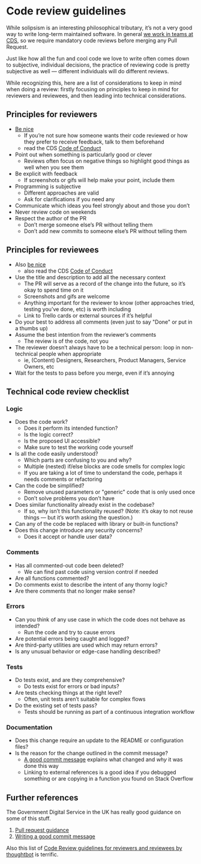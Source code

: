 # Code review guidelines

While solipsism is an interesting philosophical tributary, it’s not a very good way to write long-term maintained software. In general [we work in teams at CDS](https://github.com/cds-snc/cra-claim-tax-benefits/blob/master/docs/DEVELOPMENT-WORKFLOW.md), so we require mandatory code reviews before merging any Pull Request.

Just like how all the fun and cool code we love to write often comes down to subjective, individual decisions, the practice of reviewing code is pretty subjective as well — different individuals will do different reviews.

While recognizing this, here are a list of considerations to keep in mind when doing a review: firstly focusing on principles to keep in mind for reviewers and reviewees, and then leading into technical considerations.

## Principles for reviewers

- [Be nice](https://qz.com/work/625870/after-years-of-intensive-analysis-google-discovers-the-key-to-good-teamwork-is-being-nice/)
  - If you’re not sure how someone wants their code reviewed or how they prefer to receive feedback, talk to them beforehand
  - read the CDS [Code of Conduct](https://github.com/cds-snc/.github/blob/master/CODE_OF_CONDUCT.md)
- Point out when something is particularly good or clever
  - Reviews often focus on negative things so highlight good things as well when you see them
- Be explicit with feedback
  - If screenshots or gifs will help make your point, include them
- Programming is subjective
  - Different approaches are valid
  - Ask for clarifications if you need any
- Communicate which ideas you feel strongly about and those you don’t
- Never review code on weekends
- Respect the author of the PR
  - Don’t merge someone else’s PR without telling them
  - Don’t add new commits to someone else’s PR without telling them

## Principles for reviewees

- Also [be nice](https://qz.com/work/625870/after-years-of-intensive-analysis-google-discovers-the-key-to-good-teamwork-is-being-nice/)
  - also read the CDS [Code of Conduct](https://github.com/cds-snc/.github/blob/master/CODE_OF_CONDUCT.md)
- Use the title and description to add all the necessary context
  - The PR will serve as a record of the change into the future, so it’s okay to spend time on it
  - Screenshots and gifs are welcome
  - Anything important for the reviewer to know (other approaches tried, testing you’ve done, etc) is worth including
  - Link to Trello cards or external sources if it’s helpful
- Do your best to address all comments (even just to say "Done" or put in a thumbs up)
- Assume the best intention from the reviewer’s comments
  - The review is of the code, not you
- The reviewer doesn’t always have to be a technical person: loop in non-technical people when appropriate
  - ie, (Content) Designers, Researchers, Product Managers, Service Owners, etc
- Wait for the tests to pass before you merge, even if it’s annoying

## Technical code review checklist

### Logic

- Does the code work?
  - Does it perform its intended function?
  - Is the logic correct?
  - Is the proposed UI accessible?
  - Make sure to test the working code yourself
- Is all the code easily understood?
  - Which parts are confusing to you and why?
  - Multiple (nested) if/else blocks are code smells for complex logic
  - If you are taking a lot of time to understand the code, perhaps it needs comments or refactoring
- Can the code be simplified?
  - Remove unused parameters or "generic" code that is only used once
  - Don’t solve problems you don’t have
- Does similar functionality already exist in the codebase?
  - If so, why isn’t this functionality reused? (Note: it’s okay to not reuse things — but it’s worth asking the question.)
- Can any of the code be replaced with library or built-in functions?
- Does this change introduce any security concerns?
  - Does it accept or handle user data?

### Comments

- Has all commented-out code been deleted?
  - We can find past code using version control if needed
- Are all functions commented?
- Do comments exist to describe the intent of any thorny logic?
- Are there comments that no longer make sense?

### Errors

- Can you think of any use case in which the code does not behave as intended?
  - Run the code and try to cause errors
- Are potential errors being caught and logged?
- Are third-party utilities are used which may return errors?
- Is any unusual behavior or edge-case handling described?

### Tests

- Do tests exist, and are they comprehensive?
  - Do tests exist for errors or bad inputs?
- Are tests checking things at the right level?
  - Often, unit tests aren’t suitable for complex flows
- Do the existing set of tests pass?
  - Tests should be running as part of a continuous integration workflow

### Documentation

- Does this change require an update to the README or configuration files?
- Is the reason for the change outlined in the commit message?
  - [A good commit message](https://github.com/alphagov/styleguides/blob/master/git.md) explains what changed and _why_ it was done this way
  - Linking to external references is a good idea if you debugged something or are copying in a function you found on Stack Overflow

## Further references

The Government Digital Service in the UK has really good guidance on some of this stuff.

1. [Pull request guidance](https://github.com/alphagov/styleguides/blob/master/pull-requests.md)
2. [Writing a good commit message](https://github.com/alphagov/styleguides/blob/master/git.md)

Also this list of [Code Review guidelines for reviewers and reviewees by thoughtbot](https://github.com/thoughtbot/guides/tree/master/code-review) is terrific.
